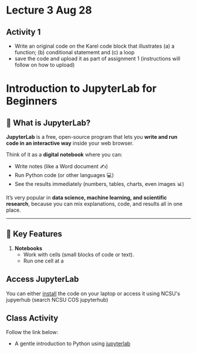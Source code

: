 # Lecture 3  Aug 28


## Activity 1

- Write an original code on the Karel code block that illustrates (a) a function; (b) conditional statememt and (c) a loop
- save the code and upload it as part of assignment 1 (instructions will follow on how to upload)



# Introduction to JupyterLab for Beginners

## 🌟 What is JupyterLab?

**JupyterLab** is a free, open-source program that lets you **write and run code in an interactive way** inside your web browser.  

Think of it as a **digital notebook** where you can:
- Write notes (like a Word document ✍️)
- Run Python code (or other languages 💻)
- See the results immediately (numbers, tables, charts, even images 📊)

It’s very popular in **data science, machine learning, and scientific research**, because you can mix explanations, code, and results all in one place.

---

## 🔑 Key Features

1. **Notebooks**  
   - Work with cells (small blocks of code or text).  
   - Run one cell at a


## Access JupyterLab

You can either [install](https://jupyterlab.readthedocs.io/en/stable/getting_started/installation.html) the code on your laptop or access it using NCSU's jupyerhub (search NCSU COS jupyterhub)



## Class Activity

Follow the link below:
- A gentle introduction to Python using [jupyterlab](jupyter_lab_1.md)

